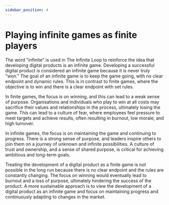 ```yaml
---
sidebar_position: 4
---
```


# Playing infinite games as finite players

The word "infinite" is used in The Infinite Loop to reinforce the idea that developing digital products is an infinite game. Developing a successful digital product is considered an infinite game because it is never truly "won." The goal of an infinite game is to keep the game going, with no clear endpoint and dynamic rules. This is in contrast to finite games, where the objective is to win and there is a clear endpoint with set rules.

In finite games, the focus is on winning, and this can lead to a weak sense of purpose. Organisations and individuals who play to win at all costs may sacrifice their values and relationships in the process, ultimately losing the game. This can lead to a culture of fear, where employees feel pressure to meet targets and achieve results, often resulting in burnout, low morale, and high turnover.

In infinite games, the focus is on maintaining the game and continuing to progress. There is a strong sense of purpose, and leaders inspire others to join them on a journey of unknown and infinite possibilities. A culture of trust and ownership, and a sense of shared purpose, is critical for achieving ambitious and long-term goals.

Treating the development of a digital product as a finite game is not possible in the long run because there is no clear endpoint and the rules are constantly changing. The focus on winning would eventually lead to burnout and a loss of purpose, ultimately hindering the success of the product. A more sustainable approach is to view the development of a digital product as an infinite game and focus on maintaining progress and continuously adapting to changes in the market.

